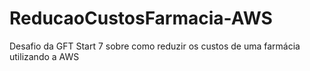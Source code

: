 # ReducaoCustosFarmacia-AWS
Desafio da GFT Start 7 sobre como reduzir os custos de uma farmácia utilizando a AWS

